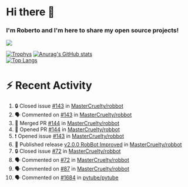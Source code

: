 # Hi there 👋
### I'm Roberto and I'm here to share my open source projects!

<img src="https://komarev.com/ghpvc/?username=mastercruelty&label=Profile views&color=0e75b6"><br>

[![Trophys](https://github-profile-trophy.vercel.app/?username=mastercruelty)](https://github.com/ryo-ma/github-profile-trophy)
[![Anurag's GitHub stats](https://github-readme-stats.vercel.app/api?username=mastercruelty&show_icons=true&theme=tokyonight)](https://github.com/anuraghazra/github-readme-stats)<br>
[![Top Langs](https://github-readme-stats.vercel.app/api/top-langs/?username=mastercruelty&langs_count=10&hide=jupyter%20notebook&exclude_repo=Alarm-project&layout=compact&theme=tokyonight)](https://github.com/anuraghazra/github-readme-stats)

# :zap: Recent Activity
<!--START_SECTION:activity-->
1. 🔒 Closed issue [#143](https://github.com/MasterCruelty/robbot/issues/143) in [MasterCruelty/robbot](https://github.com/MasterCruelty/robbot)
2. 🗣 Commented on [#143](https://github.com/MasterCruelty/robbot/issues/143#issuecomment-1732101483) in [MasterCruelty/robbot](https://github.com/MasterCruelty/robbot)
3. 🎉 Merged PR [#144](https://github.com/MasterCruelty/robbot/pull/144) in [MasterCruelty/robbot](https://github.com/MasterCruelty/robbot)
4. 💪 Opened PR [#144](https://github.com/MasterCruelty/robbot/pull/144) in [MasterCruelty/robbot](https://github.com/MasterCruelty/robbot)
5. ❗ Opened issue [#143](https://github.com/MasterCruelty/robbot/issues/143) in [MasterCruelty/robbot](https://github.com/MasterCruelty/robbot)
6. 🚀 Published release [v2.0.0 RobBot Improved](https://github.com/MasterCruelty/robbot/releases/tag/v2.0.0) in [MasterCruelty/robbot](https://github.com/MasterCruelty/robbot)
7. 🔒 Closed issue [#72](https://github.com/MasterCruelty/robbot/issues/72) in [MasterCruelty/robbot](https://github.com/MasterCruelty/robbot)
8. 🗣 Commented on [#72](https://github.com/MasterCruelty/robbot/issues/72#issuecomment-1712820051) in [MasterCruelty/robbot](https://github.com/MasterCruelty/robbot)
9. 🗣 Commented on [#87](https://github.com/MasterCruelty/robbot/issues/87#issuecomment-1705414524) in [MasterCruelty/robbot](https://github.com/MasterCruelty/robbot)
10. 🗣 Commented on [#1684](https://github.com/pytube/pytube/issues/1684#issuecomment-1609080898) in [pytube/pytube](https://github.com/pytube/pytube)
<!--END_SECTION:activity-->
